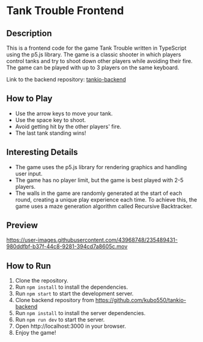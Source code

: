 # Tank Trouble Frontend

## Description

This is a frontend code for the game Tank Trouble written in TypeScript using the p5.js library. The game is a classic shooter in which players control tanks and try to shoot down other players while avoiding their fire. The game can be played with up to 3 players on the same keyboard.

Link to the backend repository:
[tankio-backend](https://github.com/kubo550/tankio-backend)

## How to Play

- Use the arrow keys to move your tank.
- Use the space key to shoot.
- Avoid getting hit by the other players' fire.
- The last tank standing wins!

## Interesting Details

- The game uses the p5.js library for rendering graphics and handling user input.
- The game has no player limit, but the game is best played with 2-5 players.
- The walls in the game are randomly generated at the start of each round, creating a unique play experience each time. To achieve this, the game uses a maze generation algorithm called Recursive Backtracker.

## Preview

https://user-images.githubusercontent.com/43968748/235489431-980ddfbf-b37f-44c8-9281-394cd7a8605c.mov

## How to Run

1. Clone the repository.
2. Run `npm install` to install the dependencies.
3. Run `npm start` to start the development server.
4. Clone backend repository from https://github.com/kubo550/tankio-backend
5. Run `npm install` to install the server dependencies.
6. Run `npm run dev` to start the server.
7. Open http://localhost:3000 in your browser.
8. Enjoy the game!
